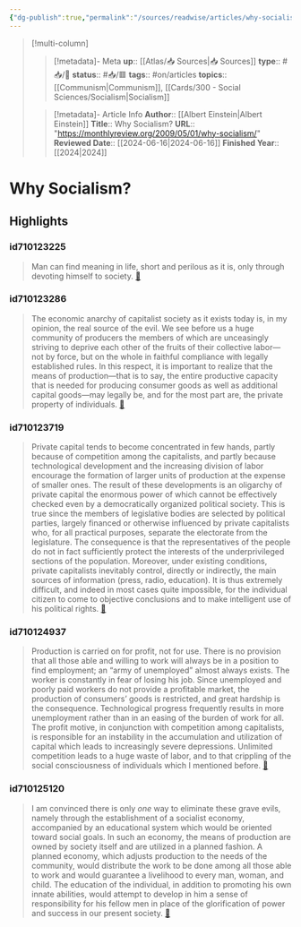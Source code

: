 ```yaml
---
{"dg-publish":true,"permalink":"/sources/readwise/articles/why-socialism/"}
---
```


> [!multi-column]
>> [!metadata]- Meta
>> **up**:: [[Atlas/📥 Sources\|📥 Sources]]
>> **type**:: #📥/📰 
>> **status**:: #📥/🟥 
>> **tags**:: #on/articles
>> **topics**:: [[Communism\|Communism]], [[Cards/300 - Social Sciences/Socialism\|Socialism]]
>
>> [!metadata]- Article Info
>> **Author**:: [[Albert Einstein\|Albert Einstein]]
>> **Title**:: Why Socialism?
>> **URL**:: "https://monthlyreview.org/2009/05/01/why-socialism/"
>> **Reviewed Date**:: [[2024-06-16\|2024-06-16]]
>> **Finished Year**:: [[2024\|2024]]

# Why Socialism?

## Highlights
### id710123225

> Man can find meaning in life, short and perilous as it is, only through devoting himself to society. <span class='highlight-link'>[🔗](https://read.readwise.io/read/01hw3jhfwq2b0rews1xxr4r27j)</span>

### id710123286

> The economic anarchy of capitalist society as it exists today is, in my opinion, the real source of the evil. We see before us a huge community of producers the members of which are unceasingly striving to deprive each other of the fruits of their collective labor—not by force, but on the whole in faithful compliance with legally established rules. In this respect, it is important to realize that the means of production—that is to say, the entire productive capacity that is needed for producing consumer goods as well as additional capital goods—may legally be, and for the most part are, the private property of individuals. <span class='highlight-link'>[🔗](https://read.readwise.io/read/01hw3jk3bdx5k6vm1bbx1h0hbc)</span>

### id710123719

> Private capital tends to become concentrated in few hands, partly because of competition among the capitalists, and partly because technological development and the increasing division of labor encourage the formation of larger units of production at the expense of smaller ones. The result of these developments is an oligarchy of private capital the enormous power of which cannot be effectively checked even by a democratically organized political society. This is true since the members of legislative bodies are selected by political parties, largely financed or otherwise influenced by private capitalists who, for all practical purposes, separate the electorate from the legislature. The consequence is that the representatives of the people do not in fact sufficiently protect the interests of the underprivileged sections of the population. Moreover, under existing conditions, private capitalists inevitably control, directly or indirectly, the main sources of information (press, radio, education). It is thus extremely difficult, and indeed in most cases quite impossible, for the individual citizen to come to objective conclusions and to make intelligent use of his political rights. <span class='highlight-link'>[🔗](https://read.readwise.io/read/01hw3jr0msqh9zxhcr4nnmyvpz)</span>

### id710124937

> Production is carried on for profit, not for use. There is no provision that all those able and willing to work will always be in a position to find employment; an “army of unemployed” almost always exists. The worker is constantly in fear of losing his job. Since unemployed and poorly paid workers do not provide a profitable market, the production of consumers’ goods is restricted, and great hardship is the consequence. Technological progress frequently results in more unemployment rather than in an easing of the burden of work for all. The profit motive, in conjunction with competition among capitalists, is responsible for an instability in the accumulation and utilization of capital which leads to increasingly severe depressions. Unlimited competition leads to a huge waste of labor, and to that crippling of the social consciousness of individuals which I mentioned before. <span class='highlight-link'>[🔗](https://read.readwise.io/read/01hw3jxejykg1ffak4vrw8ye4n)</span>

### id710125120

> I am convinced there is only *one* way to eliminate these grave evils, namely through the establishment of a socialist economy, accompanied by an educational system which would be oriented toward social goals. In such an economy, the means of production are owned by society itself and are utilized in a planned fashion. A planned economy, which adjusts production to the needs of the community, would distribute the work to be done among all those able to work and would guarantee a livelihood to every man, woman, and child. The education of the individual, in addition to promoting his own innate abilities, would attempt to develop in him a sense of responsibility for his fellow men in place of the glorification of power and success in our present society. <span class='highlight-link'>[🔗](https://read.readwise.io/read/01hw3k0zr7pws0wny1pjz0ak74)</span>



